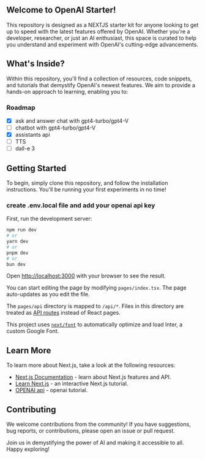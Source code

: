 ## Welcome to OpenAI Starter!

This repository is designed as a NEXTJS starter kit for anyone looking to get up to speed with the latest features offered by OpenAI. Whether you're a developer, researcher, or just an AI enthusiast, this space is curated to help you understand and experiment with OpenAI's cutting-edge advancements.

## What's Inside?

Within this repository, you'll find a collection of resources, code snippets, and tutorials that demystify OpenAI's newest features. We aim to provide a hands-on approach to learning, enabling you to:

### Roadmap

- [x] ask and answer chat with gpt4-turbo/gpt4-V
- [ ] chatbot with gpt4-turbo/gpt4-V
- [x] assistants api
- [ ] TTS
- [ ] dall-e 3

## Getting Started

To begin, simply clone this repository, and follow the installation instructions. You'll be running your first experiments in no time!

### create .env.local file and add your openai api key

First, run the development server:

```bash
npm run dev
# or
yarn dev
# or
pnpm dev
# or
bun dev
```

Open [http://localhost:3000](http://localhost:3000) with your browser to see the result.

You can start editing the page by modifying `pages/index.tsx`. The page auto-updates as you edit the file.

The `pages/api` directory is mapped to `/api/*`. Files in this directory are treated as [API routes](https://nextjs.org/docs/api-routes/introduction) instead of React pages.

This project uses [`next/font`](https://nextjs.org/docs/basic-features/font-optimization) to automatically optimize and load Inter, a custom Google Font.

## Learn More

To learn more about Next.js, take a look at the following resources:

- [Next.js Documentation](https://nextjs.org/docs) - learn about Next.js features and API.
- [Learn Next.js](https://nextjs.org/learn) - an interactive Next.js tutorial.
- [OPENAI api](https://platform.openai.com/docs/api-reference/introduction) - openai tutorial.

## Contributing

We welcome contributions from the community! If you have suggestions, bug reports, or contributions, please open an issue or pull request.

Join us in demystifying the power of AI and making it accessible to all. Happy exploring!
